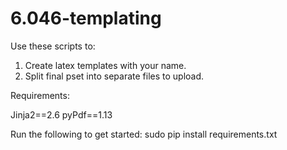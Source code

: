 6.046-templating
================

Use these scripts to:

1) Create latex templates with your name.
2) Split final pset into separate files to upload.

Requirements: 

Jinja2==2.6
pyPdf==1.13

Run the following to get started: 
    sudo pip install requirements.txt

